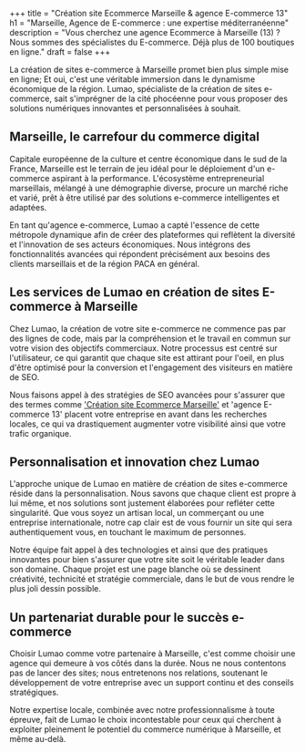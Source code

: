 +++
title = "Création site Ecommerce Marseille & agence E-commerce 13"
h1 = "Marseille, Agence de E-commerce : une expertise méditerranéenne"
description = "Vous cherchez une agence Ecommerce à Marseille (13) ? Nous sommes des spécialistes du E-commerce. Déjà plus de 100 boutiques en ligne."
draft = false
+++

<p>La création de sites e-commerce à Marseille promet bien plus simple mise en ligne; Et oui, c'est une véritable immersion
dans le dynamisme économique de la région. Lumao, spécialiste de la création de sites e-commerce, sait s'imprégner de la cité
phocéenne pour vous proposer des solutions numériques innovantes et personnalisées à souhait.</p>

<h2>Marseille, le carrefour du commerce digital</h2>

<p>Capitale européenne de la culture et centre économique dans le sud de la France, Marseille est le terrain de jeu idéal
pour le déploiement d'un e-commerce aspirant à la performance. L'écosystème entrepreneurial marseillais, mélangé à une
démographie diverse, procure un marché riche et varié, prêt à être utilisé par des solutions e-commerce intelligentes et adaptées.</p>

<p>En tant qu'agence e-commerce, Lumao a capté l'essence de cette métropole dynamique afin de créer des plateformes qui
reflètent la diversité et l'innovation de ses acteurs économiques. Nous intégrons des fonctionnalités avancées qui répondent
précisément aux besoins des clients marseillais et de la région PACA en général.</p>

<h2>Les services de Lumao en création de sites E-commerce à Marseille</h2>

<p>Chez Lumao, la création de votre site e-commerce ne commence pas par des lignes de code, mais par la compréhension et le travail
en commun sur votre vision des objectifs commerciaux. Notre processus est centré sur l'utilisateur, ce qui garantit que chaque
site est attirant pour l'oeil, en plus d'être optimisé pour la conversion et l'engagement des visiteurs en matière de SEO.</p>

<p>Nous faisons appel à des stratégies de SEO avancées pour s'assurer que des termes comme <a href="https://lumao.eu/agence-ecom/marseille/">'Création site Ecommerce Marseille'</a>
et 'agence E-commerce 13' placent votre entreprise en avant dans les recherches locales, ce qui va drastiquement augmenter
votre visibilité ainsi que votre trafic organique.</p>

<h2>Personnalisation et innovation chez Lumao</h2>

<p>L'approche unique de Lumao en matière de création de sites e-commerce réside dans la personnalisation. Nous savons que
chaque client est propre à lui même, et nos solutions sont justement élaborées pour refléter cette singularité. 
Que vous soyez un artisan local, un commerçant ou une entreprise internationale, notre cap clair est de vous fournir un site
qui sera authentiquement vous, en touchant le maximum de personnes.</p>

<p>Notre équipe fait appel à des technologies et ainsi que des pratiques innovantes pour bien s'assurer que votre site soit
le véritable leader dans son domaine. Chaque projet est une page blanche où se dessinent créativité, technicité et stratégie commerciale,
dans le but de vous rendre le plus joli dessin possible.</p>

<h2>Un partenariat durable pour le succès e-commerce</h2>

<p>Choisir Lumao comme votre partenaire à Marseille, c'est comme choisir une agence qui demeure à vos côtés dans la durée.
Nous ne nous contentons pas de lancer des sites; nous entretenons nos relations, soutenant le développement de votre entreprise
avec un support continu et des conseils stratégiques.</p>

<p>Notre expertise locale, combinée avec notre professionnalisme à toute épreuve, fait de Lumao le choix incontestable 
pour ceux qui cherchent à exploiter pleinement le potentiel du commerce numérique à Marseille, et même au-delà.</p>